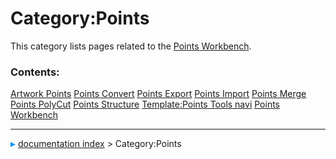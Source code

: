 # Category:Points
This category lists pages related to the [Points Workbench](Points_Workbench.md).

### Contents:

    
  [Artwork Points](Artwork_Points.md)       [Points Convert](Points_Convert.md)                           [Points Export](Points_Export.md)
  [Points Import](Points_Import.md)         [Points Merge](Points_Merge.md)                               [Points PolyCut](Points_PolyCut.md)
  [Points Structure](Points_Structure.md)   [Template:Points Tools navi](Template_Points_Tools_navi.md)   [Points Workbench](Points_Workbench.md)



---
![](images/Right_arrow.png) [documentation index](../README.md) > Category:Points
